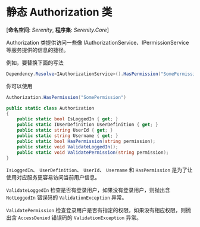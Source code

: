 # 静态 Authorization 类

[**命名空间**: *Serenity*, **程序集**: *Serenity.Core*]

Authorization 类提供访问一些像 IAuthorizationService、IPermissionService 等服务提供的信息的捷径。

例如，要替换下面的写法
```cs
Dependency.Resolve<IAuthorizationService>().HasPermission("SomePermission")
```
你可以使用 
```cs
Authorization.HasPermission("SomePermission")
```

```cs
public static class Authorization
{
    public static bool IsLoggedIn { get; }
    public static IUserDefinition UserDefinition { get; }
    public static string UserId { get; }
    public static string Username { get; }
    public static bool HasPermission(string permission);
    public static void ValidateLoggedIn();
    public static void ValidatePermission(string permission);
}
```

`IsLoggedIn`、 `UserDefinition`、 `UserId`、 `Username` 和 `HasPermission` 是为了让使用对应服务更容易访问当前用户信息。

`ValidateLoggedIn` 检查是否有登录用户，如果没有登录用户，则抛出含 `NotLoggedIn` 错误码的 `ValidationException` 异常。

`ValidatePermission` 检查登录用户是否有指定的权限，如果没有相应权限，则抛出含 `AccessDenied` 错误码的 `ValidationException` 异常。


